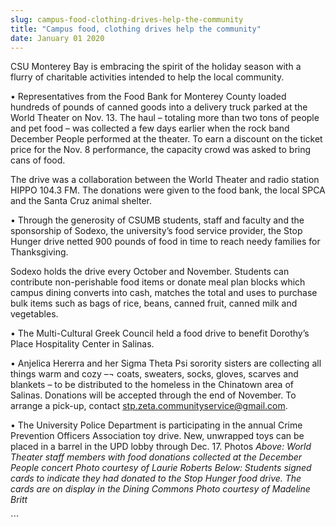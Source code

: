 ```yaml
---
slug: campus-food-clothing-drives-help-the-community
title: "Campus food, clothing drives help the community"
date: January 01 2020
---
```


 
<p>
  CSU Monterey Bay is embracing the spirit of the holiday season with a flurry
  of charitable activities intended to help the local community.
</p>
<p>
  • Representatives from the Food Bank for Monterey County loaded hundreds of
  pounds of canned goods into a delivery truck parked at the World Theater on
  Nov. 13. The haul – totaling more than two tons of people and pet food – was
  collected a few days earlier when the rock band December People performed at
  the theater. To earn a discount on the ticket price for the Nov. 8
  performance, the capacity crowd was asked to bring cans of food.
</p>
<p>
  The drive was a collaboration between the World Theater and radio station
  HIPPO 104.3 FM. The donations were given to the food bank, the local SPCA and
  the Santa Cruz animal shelter.
</p>
<p>
  • Through the generosity of CSUMB students, staff and faculty and the
  sponsorship of Sodexo, the university’s food service provider, the Stop Hunger
  drive netted 900 pounds of food in time to reach needy families for
  Thanksgiving.
</p>
<p>
  Sodexo holds the drive every October and November. Students can contribute
  non-perishable food items or donate meal plan blocks which campus dining
  converts into cash, matches the total and uses to purchase bulk items such as
  bags of rice, beans, canned fruit, canned milk and vegetables.
</p>
<p>
  • The Multi-Cultural Greek Council held a food drive to benefit Dorothy’s
  Place Hospitality Center in Salinas.
</p>
<p>
  • Anjelica Hererra and her Sigma Theta Psi sorority sisters are collecting all
  things warm and cozy –¬ coats, sweaters, socks, gloves, scarves and blankets –
  to be distributed to the homeless in the Chinatown area of Salinas. Donations
  will be accepted through the end of November. To arrange a pick-up, contact
  <a
    href="m&#97;&#105;&#108;&#116;&#111;&#x3a;&#x73;&#x74;&#x70;&#x2e;z&#101;&#116;&#97;&#46;&#99;&#x6f;&#x6d;&#x6d;&#x75;&#x6e;i&#116;&#121;&#115;&#101;&#114;&#x76;&#x69;&#x63;&#x65;&#x40;g&#109;&#97;&#105;&#108;&#46;&#x63;&#x6f;&#x6d;"
    >stp.zeta.communityservice@gmail.com</a
  >.
</p>
<p>
  • The University Police Department is participating in the annual Crime
  Prevention Officers Association toy drive. New, unwrapped toys can be placed
  in a barrel in the UPD lobby through Dec. 17. Photos
  <em
    >Above: World Theater staff members with food donations collected at the
    December People concert Photo courtesy of Laurie Roberts Below: Students
    signed cards to indicate they had donated to the Stop Hunger food drive. The
    cards are on display in the Dining Commons Photo courtesy of Madeline
    Britt</em
  >
</p>
```

